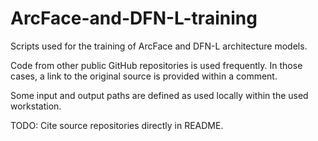 # ArcFace-and-DFN-L-training
Scripts used for the training of ArcFace and DFN-L architecture models.

Code from other public GitHub repositories is used frequently. In those cases, a link to the original source is provided within a comment.

Some input and output paths are defined as used locally within the used workstation.

TODO: Cite source repositories directly in README.
